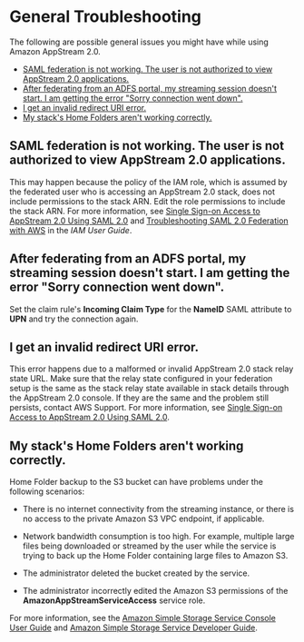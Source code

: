 # General Troubleshooting<a name="troubleshooting-general"></a>

The following are possible general issues you might have while using Amazon AppStream 2\.0\.


+ [SAML federation is not working\. The user is not authorized to view AppStream 2\.0 applications\.](#troubleshooting-13)
+ [After federating from an ADFS portal, my streaming session doesn't start\. I am getting the error "Sorry connection went down"\.](#troubleshooting-adfs-upn)
+ [I get an invalid redirect URI error\.](#troubleshooting-14)
+ [My stack's Home Folders aren't working correctly\.](#troubleshooting-s3-failures)

## SAML federation is not working\. The user is not authorized to view AppStream 2\.0 applications\.<a name="troubleshooting-13"></a>

This may happen because the policy of the IAM role, which is assumed by the federated user who is accessing an AppStream 2\.0 stack, does not include permissions to the stack ARN\. Edit the role permissions to include the stack ARN\. For more information, see [Single Sign\-on Access to AppStream 2\.0 Using SAML 2\.0](external-identity-providers.md) and [Troubleshooting SAML 2\.0 Federation with AWS](http://docs.aws.amazon.com/IAM/latest/UserGuide/troubleshoot_saml.html) in the *IAM User Guide*\.

## After federating from an ADFS portal, my streaming session doesn't start\. I am getting the error "Sorry connection went down"\.<a name="troubleshooting-adfs-upn"></a>

Set the claim rule's **Incoming Claim Type** for the **NameID** SAML attribute to **UPN** and try the connection again\.

## I get an invalid redirect URI error\.<a name="troubleshooting-14"></a>

This error happens due to a malformed or invalid AppStream 2\.0 stack relay state URL\. Make sure that the relay state configured in your federation setup is the same as the stack relay state available in stack details through the AppStream 2\.0 console\. If they are the same and the problem still persists, contact AWS Support\. For more information, see [Single Sign\-on Access to AppStream 2\.0 Using SAML 2\.0](external-identity-providers.md)\.

## My stack's Home Folders aren't working correctly\.<a name="troubleshooting-s3-failures"></a>

Home Folder backup to the S3 bucket can have problems under the following scenarios:

+ There is no internet connectivity from the streaming instance, or there is no access to the private Amazon S3 VPC endpoint, if applicable\.

+ Network bandwidth consumption is too high\. For example, multiple large files being downloaded or streamed by the user while the service is trying to back up the Home Folder containing large files to Amazon S3\.

+ The administrator deleted the bucket created by the service\.

+ The administrator incorrectly edited the Amazon S3 permissions of the **AmazonAppStreamServiceAccess** service role\.

For more information, see the [Amazon Simple Storage Service Console User Guide](http://docs.aws.amazon.com/AmazonS3/latest/user-guide/) and [Amazon Simple Storage Service Developer Guide](http://docs.aws.amazon.com/AmazonS3/latest/dev/)\.